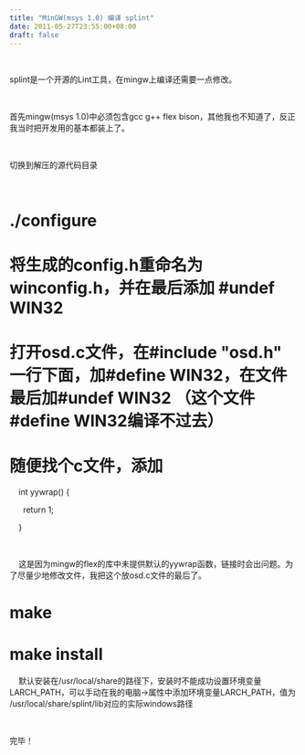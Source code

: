```yaml
---
title: "MinGW(msys 1.0) 编译 splint"
date: 2011-05-27T23:55:00+08:00
draft: false
---
```


 


splint是一个开源的Lint工具，在mingw上编译还需要一点修改。


 


首先mingw(msys 1.0)中必须包含gcc g++ flex bison，其他我也不知道了，反正我当时把开发用的基本都装上了。


 


切换到解压的源代码目录


 


# ./configure


# 将生成的config.h重命名为winconfig.h，并在最后添加 #undef WIN32


# 打开osd.c文件，在#include "osd.h" 一行下面，加#define WIN32，在文件最后加#undef WIN32 （这个文件#define WIN32编译不过去）


# 随便找个c文件，添加 


    int yywrap() {


      return 1;


    }


 


    这是因为mingw的flex的库中未提供默认的yywrap函数，链接时会出问题。为了尽量少地修改文件，我把这个放osd.c文件的最后了。


# make


# make install


    默认安装在/usr/local/share的路径下，安装时不能成功设置环境变量LARCH\_PATH，可以手动在我的电脑->属性中添加环境变量LARCH\_PATH，值为 /usr/local/share/splint/lib对应的实际windows路径


 


完毕！


